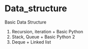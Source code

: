 # Data_structure
Basic Data Structure
1. Recursion, iteration + Basic Python
2. Stack, Queue + Basic Python 2
3. Deque + Linked list